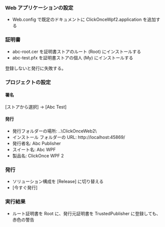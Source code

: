 ﻿### Web アプリケーションの設定
* Web.config で既定のドキュメントに ClickOnceWpf2.application を追加する

### 証明書
* abc-root.cer を証明書ストアのルート (Root) にインストールする
* abc-test.pfx を証明書ストアの個人 (My) にインストールする

登録しないと発行に失敗する。

### プロジェクトの設定

#### 署名
[ストアから選択] → [Abc Test]

#### 発行
* 発行フォルダーの場所: ..\ClickOnceWeb2\
* インストール フォルダーの URL: http://localhost:45869/
* 発行者名: Abc Publisher
* スイート名: Abc WPF
* 製品名: ClickOnce WPF 2

### 発行
* ソリューション構成を [Release] に切り替える
* [今すぐ発行]

### 実行結果
* ルート証明書を Root に、発行元証明書を TrustedPublisher に登録しても、赤色の警告

